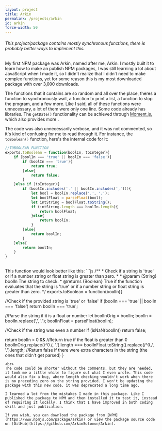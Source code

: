 ```yaml
---
layout: project
title: Arkin
permalink: /projects/arkin
id: arkin
force-width: 50
---
```

<div class="callout warning">
  <h6>This project/package contains mostly synchronous functions, there is probably better ways to implement this.</h6>
</div>

My first NPM package was Arkin, named after me, Arkin. I mostly built it to learn how to make an publish NPM packages, I was still learning a lot about JavaScript when I made it, so I didn't realize that I didn't need to make complex functions, yet for some reason this is my most downloaded package with over 3,000 downloads.

The functions that it contains are so random and all over the place, theres a function to synchronously wait, a function to print a list, a function to stop the program, and a few more. Like I said, all of these functions were unnecessary, a lot of them were only one line. Some code already has libraries. The `getDate()` functionality can be achieved through [Moment.js](https://momentjs.com/), which also provides more .

The code was also unnecessarily verbose, and it was not commented, so it's kind of confusing for me to read through it. For instance, the `toBoolean()` function, here's the internal code for it:  

```js
//TOBOOLEAN FUNCTION
exports.toBoolean = function(boolIn, toInteger){
    if (boolIn === 'true' || boolIn === 'false'){
        if (boolIn === 'true'){
            return true;
        }else{
            return false;
        }
    }else if (toInteger){
        if (boolIn.includes('.' || boolIn.includes(','))){
            let bool = boolIn.replace(',', '.');
            let boolFloat = parseFloat(bool);
            let intString = boolFloat.toString();
            if (intString.length === boolIn.length){
                return boolFloat;
            }else{
                return boolIn;
            }
        }else{
            return boolIn;
        }
    }else{
        return boolIn;
    }
}
```
<br>
This function would look better like this:
```js
/**
 * Check if a string is 'true' or if a number string or float string is greater than zero.
 *
 * @param {String} boolIn The string to check.
 * @returns {Boolean} True if the function evaluates that the string is 'true' or if a number string or float string is greater than zero.
 */
exports.toBoolean = function(boolIn){

  //Check if the provided string is 'true' or 'false'
  if (boolIn === 'true' || boolIn === 'false') return boolIn === 'true';

  //Parse the string if it is a float or number
  let boolInOrig = boolIn;
  boolIn = boolIn.replace(',', '.');
  boolInFloat = parseFloat(boolIn);

  //Check if the string was even a number
  if (isNaN(boolIn)) return false;

  return boolIn > 0 && //Return true if the float is greater than 0
  boolInOrig.replace(/^0./, '.').length === boolInFloat.toString().replace(/^0./, '.').length; //Return false if there were extra characters in the string (the ones that didn't get parsed)
}
```
<br>
The code could be shorter without the comments, but they are needed, it took me a little while to figure out what I even wrote. This code would also fix a bug, where length checking wouldn't work when there is no preceding zero on the string provided. I won't be updating the package with this new code, it was deprecated a long time ago.

I learned a lot from the mistakes I made in this package. Like I published the package to NPM and then installed it to test it, instead of requiring it locally. I think that I have improved in both coding skill and just publication.

If you wish, you can download the package from [NPM](https://www.npmjs.com/package/arkin) or view the package source code on [GitHub](https://github.com/ArkinSolomon/Arkin).
